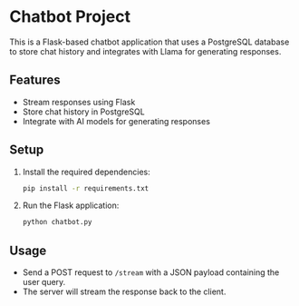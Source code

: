 # Chatbot Project

This is a Flask-based chatbot application that uses a PostgreSQL database to store chat history and integrates with Llama for generating responses.

## Features
- Stream responses using Flask
- Store chat history in PostgreSQL
- Integrate with AI models for generating responses

## Setup
1. Install the required dependencies:
   ```bash
   pip install -r requirements.txt
   ```
2. Run the Flask application:
   ```bash
   python chatbot.py
   ```

## Usage
- Send a POST request to `/stream` with a JSON payload containing the user query.
- The server will stream the response back to the client.